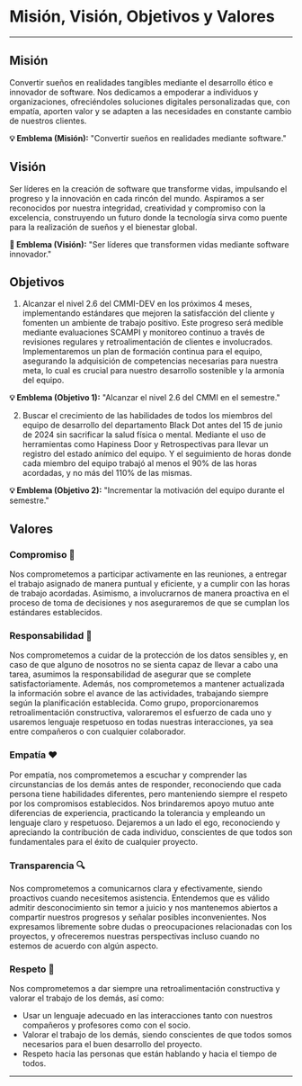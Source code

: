 # Misión, Visión, Objetivos y Valores

---

## Misión

Convertir sueños en realidades tangibles mediante el desarrollo ético e innovador de software. Nos dedicamos a empoderar a individuos y organizaciones, ofreciéndoles soluciones digitales personalizadas que, con empatía, aporten valor y se adapten a las necesidades en constante cambio de nuestros clientes.

**💡 Emblema (Misión):** "Convertir sueños en realidades mediante software."

## Visión

Ser líderes en la creación de software que transforme vidas, impulsando el progreso y la innovación en cada rincón del mundo. Aspiramos a ser reconocidos por nuestra integridad, creatividad y compromiso con la excelencia, construyendo un futuro donde la tecnología sirva como puente para la realización de sueños y el bienestar global.

**🌟 Emblema (Visión):** "Ser líderes que transformen vidas mediante software innovador."

## Objetivos

1. Alcanzar el nivel 2.6 del CMMI-DEV en los próximos 4 meses, implementando estándares que mejoren la satisfacción del cliente y fomenten un ambiente de trabajo positivo. Este progreso será medible mediante evaluaciones SCAMPI y monitoreo continuo a través de revisiones regulares y retroalimentación de clientes e involucrados. Implementaremos un plan de formación continua para el equipo, asegurando la adquisición de competencias necesarias para nuestra meta, lo cual es crucial para nuestro desarrollo sostenible y la armonía del equipo.

**💡 Emblema (Objetivo 1):** "Alcanzar el nivel 2.6 del CMMI en el semestre."

2. Buscar el crecimiento de las habilidades de todos los miembros del equipo de desarrollo del departamento Black Dot antes del 15 de junio de 2024 sin sacrificar la salud física o mental. Mediante el uso de herramientas como Hapiness Door y Retrospectivas para llevar un registro del estado anímico del equipo. Y el seguimiento de horas donde cada miembro del equipo trabajó al menos el 90% de las horas acordadas, y no más del 110% de las mismas.

**💡 Emblema (Objetivo 2):** "Incrementar la motivación del equipo durante el semestre."

## Valores

### Compromiso 💪

Nos comprometemos a participar activamente en las reuniones, a entregar el trabajo asignado de manera puntual y eficiente, y a cumplir con las horas de trabajo acordadas. Asimismo, a involucrarnos de manera proactiva en el proceso de toma de decisiones y nos aseguraremos de que se cumplan los estándares establecidos.

### Responsabilidad 🤝

Nos comprometemos a cuidar de la protección de los datos sensibles y, en caso de que alguno de nosotros no se sienta capaz de llevar a cabo una tarea, asumimos la responsabilidad de asegurar que se complete satisfactoriamente. Además, nos comprometemos a mantener actualizada la información sobre el avance de las actividades, trabajando siempre según la planificación establecida. Como grupo, proporcionaremos retroalimentación constructiva, valoraremos el esfuerzo de cada uno y usaremos lenguaje respetuoso en todas nuestras interacciones, ya sea entre compañeros o con cualquier colaborador.

### Empatía ❤️

Por empatía, nos comprometemos a escuchar y comprender las circunstancias de los demás antes de responder, reconociendo que cada persona tiene habilidades diferentes, pero manteniendo siempre el respeto por los compromisos establecidos. Nos brindaremos apoyo mutuo ante diferencias de experiencia, practicando la tolerancia y empleando un lenguaje claro y respetuoso. Dejaremos a un lado el ego, reconociendo y apreciando la contribución de cada individuo, conscientes de que todos son fundamentales para el éxito de cualquier proyecto.

### Transparencia 🔍

Nos comprometemos a comunicarnos clara y efectivamente, siendo proactivos cuando necesitemos asistencia. Entendemos que es válido admitir desconocimiento sin temor a juicio y nos mantenemos abiertos a compartir nuestros progresos y señalar posibles inconvenientes. Nos expresamos libremente sobre dudas o preocupaciones relacionadas con los proyectos, y ofreceremos nuestras perspectivas incluso cuando no estemos de acuerdo con algún aspecto.

### Respeto 🙏

Nos comprometemos a dar siempre una retroalimentación constructiva y valorar el trabajo de los demás, así como:

- Usar un lenguaje adecuado en las interacciones tanto con nuestros compañeros y profesores como con el socio.
- Valorar el trabajo de los demás, siendo conscientes de que todos somos necesarios para el buen desarrollo del proyecto.
- Respeto hacia las personas que están hablando y hacia el tiempo de todos.

---
